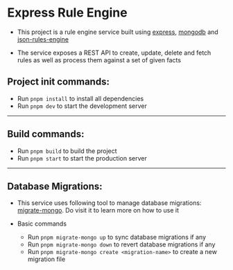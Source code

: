 # Express Rule Engine

- This project is a rule engine service built using [express](https://expressjs.com/), [mongodb](https://www.mongodb.com/) and [json-rules-engine](https://www.npmjs.com/package/json-rules-engine)

- The service exposes a REST API to create, update, delete and fetch rules as well as process them against a set of given facts

## Project init commands:

* Run `pnpm install` to install all dependencies
* Run `pnpm dev` to start the development server

---

## Build commands:

* Run `pnpm build` to build the project
* Run `pnpm start` to start the production server

---

## Database Migrations:

* This service uses following tool to manage database migrations: [migrate-mongo](https://www.npmjs.com/package/migrate-mongo). Do visit it to learn more on how to use it

* Basic commands
  * Run `pnpm migrate-mongo up` to sync database migrations if any
  * Run `pnpm migrate-mongo down` to revert database migrations if any
  * Run `pnpm migrate-mongo create <migration-name>` to create a new migration file
